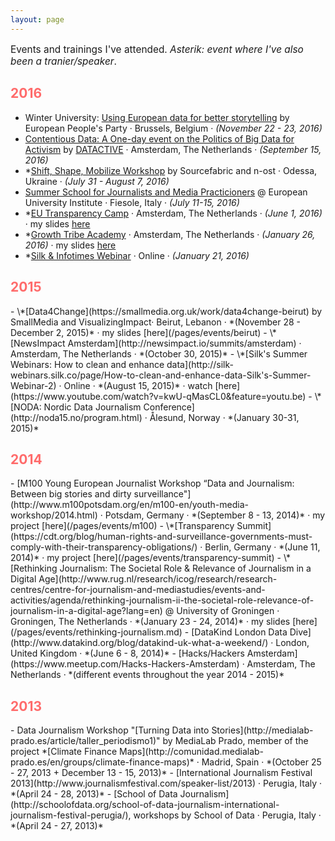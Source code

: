 ```yaml
---
layout: page
---
```


<p style="font-size:1.1em;">Events and trainings I've attended. <em>Asterik: event where I've also been a tranier/speaker</em>.</p>

<h2 style="color:#ff6b6b;">2016</h2>

- Winter University: [Using European data for better storytelling](http://web.cor.europa.eu/epp/Events/SummerUniversity/Pages/2016-eppwu-data-journalism.aspx) by European People's Party · Brussels, Belgium · *(November 22 - 23, 2016)*
- [Contentious Data: A One-day event on the Politics of Big Data for Activism](http://acgs.uva.nl/news-and-events/upcoming-events/content/workshops/2016/09/contentious-data.html) by [DATACTIVE](https://data-activism.net/) · Amsterdam, The Netherlands · *(September 15, 2016)*
- \*[Shift, Shape, Mobilize Workshop](https://blog.sourcefabric.org/en/news/blog/3487/Shift-Shape-Mobilize-goes-to-Odessa!.htm) by Sourcefabric and n-ost · Odessa, Ukraine · *(July 31 - August 7, 2016)*
- [Summer School for Journalists and Media Practicioners](http://cmpf.eui.eu/training/summer-school-2016.aspx) @ European University Institute · Fiesole, Italy · *(July 11-15, 2016)*
- \*[EU Transparency Camp](https://transparencycamp.eu/) · Amsterdam, The Netherlands · *(June 1, 2016)* · my slides [here](/pages/events/transparency-camp)
- \*[Growth Tribe Academy](http://growthtribe.io/) · Amsterdam, The Netherlands · *(January 26, 2016)* · my slides [here](/tutorial/2016/01/17/tutorial-growth-tribe.html)
- \*[Silk & Infotimes Webinar](https://www.facebook.com/events/778240748948658/) · Online · *(January 21, 2016)*

<h2 style="color:#ff6b6b;">2015</h2>
- \*[Data4Change](https://smallmedia.org.uk/work/data4change-beirut) by SmallMedia and VisualizingImpact· Beirut, Lebanon · *(November 28 - December 2, 2015)* · my slides [here](/pages/events/beirut)
- \*[NewsImpact Amsterdam](http://newsimpact.io/summits/amsterdam) · Amsterdam, The Netherlands · *(October 30, 2015)*
- \*[Silk's Summer Webinars: How to clean and enhance data](http://silk-webinars.silk.co/page/How-to-clean-and-enhance-data-Silk's-Summer-Webinar-2) · Online · *(August 15, 2015)* · watch [here](https://www.youtube.com/watch?v=kwU-qMasCL0&feature=youtu.be)
- \*[NODA: Nordic Data Journalism Conference](http://noda15.no/program.html) · Ålesund, Norway · *(January 30-31, 2015)*

<h2 style="color:#ff6b6b;">2014</h2>
- [M100 Young European Journalist Workshop “Data and Journalism: Between big stories and dirty surveillance"](http://www.m100potsdam.org/en/m100-en/youth-media-workshop/2014.html) · Potsdam, Germany · *(September 8 - 13, 2014)* · my project [here](/pages/events/m100)
- \*[Transparency Summit](https://cdt.org/blog/human-rights-and-surveillance-governments-must-comply-with-their-transparency-obligations/) · Berlin, Germany · *(June 11, 2014)* · my project [here](/pages/events/transparency-summit)
- \*[Rethinking Journalism: The Societal Role & Relevance of Journalism in a Digital Age](http://www.rug.nl/research/icog/research/research-centres/centre-for-journalism-and-mediastudies/events-and-activities/agenda/rethinking-journalism-ii-the-societal-role-relevance-of-journalism-in-a-digital-age?lang=en) @ University of Groningen · Groningen, The Netherlands · *(January 23 - 24, 2014)* · my slides [here](/pages/events/rethinking-journalism.md)
- [DataKind London Data Dive](http://www.datakind.org/blog/datakind-uk-what-a-weekend/) · London, United Kingdom · *(June 6 - 8, 2014)*
- [Hacks/Hackers Amsterdam](https://www.meetup.com/Hacks-Hackers-Amsterdam) · Amsterdam, The Netherlands · *(different events throughout the year 2014 - 2015)*


<h2 style="color:#ff6b6b;">2013</h2>
- Data Journalism Workshop "[Turning Data into Stories](http://medialab-prado.es/article/taller_periodismo1)" by MediaLab Prado, member of the project *[Climate Finance Maps](http://comunidad.medialab-prado.es/en/groups/climate-finance-maps)* · Madrid, Spain · *(October 25 - 27, 2013 + December 13 - 15, 2013)*
- [International Journalism Festival 2013](http://www.journalismfestival.com/speaker-list/2013) · Perugia, Italy · *(April 24 - 28, 2013)*
- [School of Data Journalism](http://schoolofdata.org/school-of-data-journalism-international-journalism-festival-perugia/), workshops by School of Data · Perugia, Italy · *(April 24 - 27, 2013)*